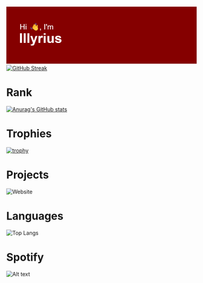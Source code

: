 ![GitHub Logo](https://github.com/illyrius666/illyrius666/blob/master/images/header.png)
[![GitHub Streak](http://github-readme-streak-stats.herokuapp.com?user=illyrius666&theme=radical&date_format=j%2Fn%5B%2FY%5D&card_width=1200)](https://git.io/streak-stats)

# Rank

[![Anurag's GitHub stats](https://github-readme-stats.vercel.app/api?username=illyrius666&theme=radical&card_width=1200)](https://github.com/anuraghazra/github-readme-stats)

# Trophies

[![trophy](https://github-profile-trophy.vercel.app/?username=illyrius666&theme=radical)](https://github.com/ryo-ma/github-profile-trophy)

# Projects

![Website](https://illyrius.me/AutoFrameCAD)

# Languages

![Top Langs](https://github-readme-stats.vercel.app/api/top-langs/?username=illyrius666&layout=compact&theme=radical)

# Spotify

![Alt text](https://spotify-recently-played-readme.vercel.app/api?user=1168441141&count=3)